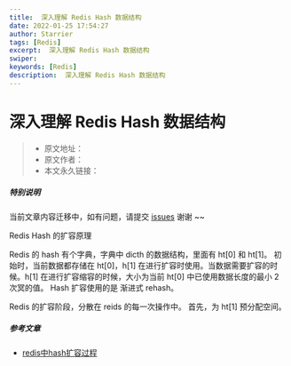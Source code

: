 ```yaml
---
title:  深入理解 Redis Hash 数据结构
date: 2022-01-25 17:54:27
author: Starrier
tags: [Redis]
excerpt:  深入理解 Redis Hash 数据结构
swiper:
keywords: [Redis]
description:  深入理解 Redis Hash 数据结构
---
```


# 深入理解 Redis Hash 数据结构

> * 原文地址：[]()
> * 原文作者：[]()
> * 本文永久链接：[]()

##### **特别说明**

当前文章内容迁移中，如有问题，请提交 [issues](https://github.com/Starrier/starrier.github.io/issues) 谢谢 ~~

Redis Hash 的扩容原理

Redis 的 hash 有个字典，字典中 dicth 的数据结构，里面有 ht[0] 和 ht[1]。
初始时，当前数据都存储在 ht[0]，h[1] 在进行扩容时使用。当数据需要扩容的时候。h[1] 在进行扩容缩容的时候，大小为当前 ht[0] 中已使用数据长度的最小 2 次冥的值。
Hash 扩容使用的是 渐进式 rehash。

Redis 的扩容阶段，分散在 reids 的每一次操作中。
首先，为 ht[1] 预分配空间。

##### 参考文章

- [redis中hash扩容过程](https://cloud.tencent.com/developer/article/1873205)

